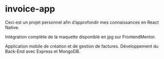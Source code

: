 # invoice-app

Ceci est un projet personnel afin d’approfondir mes connaissances en React Native.

Intégration complète de la maquette disponible en jpg sur FrontendMentor.

Application mobile de création et de gestion de factures. Développement du Back-End avec Express et MongoDB.
